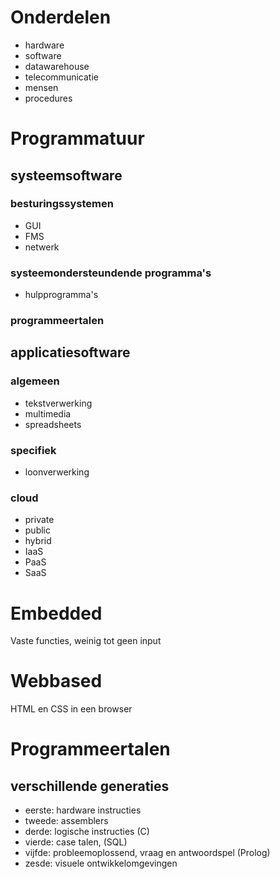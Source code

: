 # Onderdelen
* hardware
* software
* datawarehouse
* telecommunicatie
* mensen
* procedures

# Programmatuur
## systeemsoftware
### besturingssystemen
* GUI
* FMS
* netwerk

### systeemondersteundende programma's
* hulpprogramma's

### programmeertalen

## applicatiesoftware
### algemeen
* tekstverwerking
* multimedia
* spreadsheets

### specifiek
* loonverwerking

### cloud
* private
* public
* hybrid
* IaaS
* PaaS
* SaaS

# Embedded
Vaste functies, weinig tot geen input

# Webbased
HTML en CSS in een browser

# Programmeertalen
## verschillende generaties
* eerste: hardware instructies
* tweede: assemblers
* derde: logische instructies (C)
* vierde: case talen, (SQL)
* vijfde: probleemoplossend, vraag en antwoordspel (Prolog)
* zesde: visuele ontwikkelomgevingen

